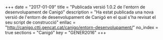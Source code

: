 +++
date        = "2017-01-09"
title       = "Publicada versió 1.0.2 de l'entorn de desenvolupament de Canigó"
description = "Ha estat publicada una nova versió de l'entorn de desenvolupament de Canigó en el qual s'ha revisat el seu script de construcció"
enllac      = "http://canigo.ctti.gencat.cat/canigo/entorn-desenvolupament/"
no_index 	= true
sections    = "Canigó"
key         = "GENER2016"
+++

